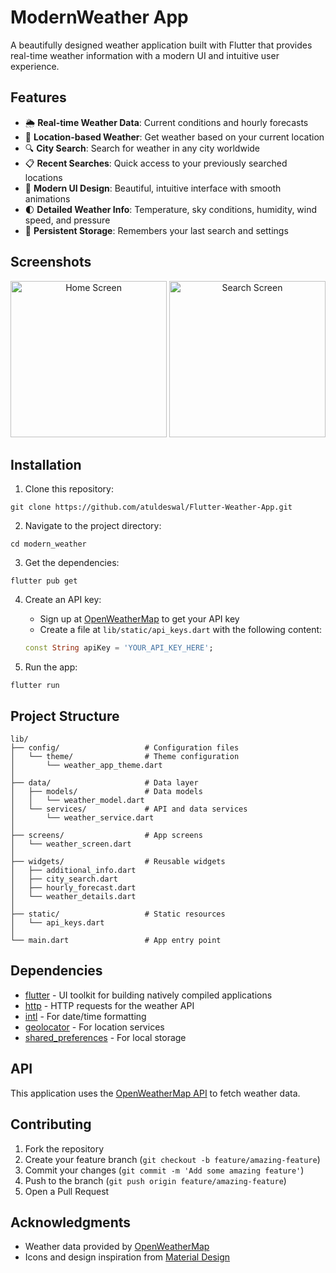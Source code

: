 # ModernWeather App

A beautifully designed weather application built with Flutter that provides real-time weather information with a modern UI and intuitive user experience.

## Features

- 🌦️ **Real-time Weather Data**: Current conditions and hourly forecasts
- 📍 **Location-based Weather**: Get weather based on your current location
- 🔍 **City Search**: Search for weather in any city worldwide
- 📋 **Recent Searches**: Quick access to your previously searched locations
- 📱 **Modern UI Design**: Beautiful, intuitive interface with smooth animations
- 🌓 **Detailed Weather Info**: Temperature, sky conditions, humidity, wind speed, and pressure
- 💾 **Persistent Storage**: Remembers your last search and settings

## Screenshots

<p align="center">
  <img src="screenshots/Home_Screen.png" alt="Home Screen" width="250"/>
  <img src="screenshots/Search_Screen.png" alt="Search Screen" width="250"/>
</p>

## Installation

1. Clone this repository:
```
git clone https://github.com/atuldeswal/Flutter-Weather-App.git
```

2. Navigate to the project directory:
```
cd modern_weather
```

3. Get the dependencies:
```
flutter pub get
```

4. Create an API key:
   - Sign up at [OpenWeatherMap](https://openweathermap.org/api) to get your API key
   - Create a file at `lib/static/api_keys.dart` with the following content:
   ```dart
   const String apiKey = 'YOUR_API_KEY_HERE';
   ```

5. Run the app:
```
flutter run
```

## Project Structure

```
lib/
├── config/                   # Configuration files
│   └── theme/                # Theme configuration
│       └── weather_app_theme.dart
│
├── data/                     # Data layer
│   ├── models/               # Data models
│   │   └── weather_model.dart
│   └── services/             # API and data services
│       └── weather_service.dart
│
├── screens/                  # App screens
│   └── weather_screen.dart
│
├── widgets/                  # Reusable widgets
│   ├── additional_info.dart
│   ├── city_search.dart
│   ├── hourly_forecast.dart
│   └── weather_details.dart
│
├── static/                   # Static resources
│   └── api_keys.dart
│
└── main.dart                 # App entry point
```

## Dependencies

- [flutter](https://flutter.dev/) - UI toolkit for building natively compiled applications
- [http](https://pub.dev/packages/http) - HTTP requests for the weather API
- [intl](https://pub.dev/packages/intl) - For date/time formatting
- [geolocator](https://pub.dev/packages/geolocator) - For location services
- [shared_preferences](https://pub.dev/packages/shared_preferences) - For local storage

## API

This application uses the [OpenWeatherMap API](https://openweathermap.org/api) to fetch weather data.

## Contributing

1. Fork the repository
2. Create your feature branch (`git checkout -b feature/amazing-feature`)
3. Commit your changes (`git commit -m 'Add some amazing feature'`)
4. Push to the branch (`git push origin feature/amazing-feature`)
5. Open a Pull Request

## Acknowledgments

- Weather data provided by [OpenWeatherMap](https://openweathermap.org/)
- Icons and design inspiration from [Material Design](https://material.io/design)
